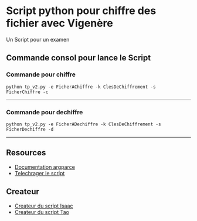 # Script python pour chiffre des fichier avec Vigenère
Un Script pour un examen

## Commande consol pour lance le Script
### Commande pour chiffre 
```console
python tp_v2.py -e FicherAChiffre -k ClesDeChiffrement -s FicherChiffre -c
```
---
### Commande pour dechiffre

```console
python tp_v2.py -e FicherADechiffre -k ClesDeChiffrement -s FicherDechiffre -d
```

---
## Resources

* [Documentation argparce][argparce]
* [Telechrager le script][Releases]

## Createur
* [Createur du script Isaac][Moi]
* [Createur du script Tao][lautre]

[lautre]:https://github.com/moimoi10
[Moi]:https://github.com/fufulola
[argparce]:https://docs.python.org/3/library/argparse.html
[Releases]:https://github.com/fufulola/Vigenere/releases/tag/V1.0
